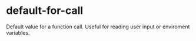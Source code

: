 # default-for-call
Default value for a function call. Useful for reading user input or enviroment variables.
